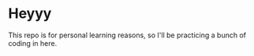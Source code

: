 # Heyyy

This repo is for personal learning reasons, so I'll be practicing a bunch of coding in here.
